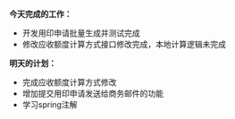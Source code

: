 **今天完成的工作：**
 
- 开发用印申请批量生成并测试完成
- 修改应收额度计算方式接口修改完成，本地计算逻辑未完成


**明天的计划：** 

- 完成应收额度计算方式修改
- 增加提交用印申请发送给商务邮件的功能
- 学习spring注解
